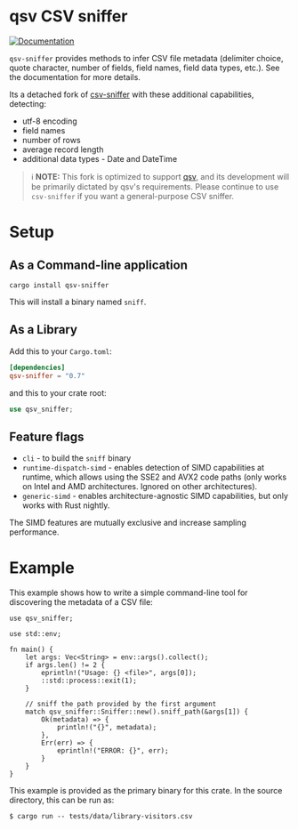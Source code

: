 # qsv CSV sniffer

[![Documentation](https://docs.rs/qsv-sniffer/badge.svg)](https://docs.rs/qsv-sniffer)

`qsv-sniffer` provides methods to infer CSV file metadata (delimiter choice, quote character,
number of fields, field names, field data types, etc.). See the documentation for more details.

Its a detached fork of [csv-sniffer](https://github.com/jblondin/csv-sniffer) with these additional capabilities, detecting:

* utf-8 encoding
* field names
* number of rows
* average record length
* additional data types - Date and DateTime

> ℹ️ **NOTE:** This fork is optimized to support [qsv](https://github.com/jqnatividad/qsv), and its development
will be primarily dictated by qsv's requirements. Please continue to use `csv-sniffer` if you want
a general-purpose CSV sniffer.

# Setup

## As a Command-line application

```
cargo install qsv-sniffer
```

This will install a binary named `sniff`.

## As a Library


Add this to your `Cargo.toml`:

```toml
[dependencies]
qsv-sniffer = "0.7"
```

and this to your crate root:

```rust
use qsv_sniffer;
```

## Feature flags
* `cli` - to build the `sniff` binary
* `runtime-dispatch-simd` - enables detection of SIMD capabilities at runtime, which allows using the
SSE2 and AVX2 code paths (only works on Intel and AMD architectures. Ignored on other architectures).
* `generic-simd` - enables architecture-agnostic SIMD capabilities, but only works with Rust nightly.

The SIMD features are mutually exclusive and increase sampling performance.

# Example

This example shows how to write a simple command-line tool for discovering the metadata of a CSV
file:

```no_run
use qsv_sniffer;

use std::env;

fn main() {
    let args: Vec<String> = env::args().collect();
    if args.len() != 2 {
        eprintln!("Usage: {} <file>", args[0]);
        ::std::process::exit(1);
    }

    // sniff the path provided by the first argument
    match qsv_sniffer::Sniffer::new().sniff_path(&args[1]) {
        Ok(metadata) => {
            println!("{}", metadata);
        },
        Err(err) => {
            eprintln!("ERROR: {}", err);
        }
    }
}
```

This example is provided as the primary binary for this crate. In the source directory, this can be
run as:

```ignore
$ cargo run -- tests/data/library-visitors.csv
```
